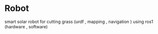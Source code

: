 # Robot
smart solar robot for cutting grass (urdf , mapping , navigation ) using ros1 (hardware , software)
